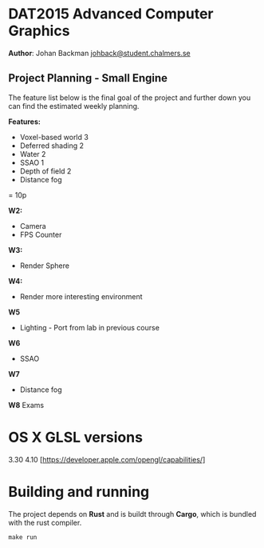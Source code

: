 # DAT2015 Advanced Computer Graphics
**Author**: Johan Backman <johback@student.chalmers.se>

## Project Planning - Small Engine
The feature list below is the final goal of the project and further down you
can find the estimated weekly planning.

**Features:**
* Voxel-based world 3
* Deferred shading 2
* Water 2
* SSAO 1
* Depth of field 2
* Distance fog

= 10p

**W2:**
* Camera
* FPS Counter

**W3:**
* Render Sphere

**W4:**
* Render more interesting environment

**W5**
* Lighting - Port from lab in previous course

**W6**
* SSAO

**W7**
* Distance fog

**W8**
Exams

# OS X GLSL versions
3.30
4.10
[https://developer.apple.com/opengl/capabilities/]

# Building and running
The project depends on __Rust__ and is buildt through __Cargo__, which is
bundled with the rust compiler.

```
make run
```
